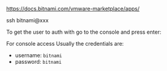 https://docs.bitnami.com/vmware-marketplace/apps/

ssh bitnami@xxx

To get the user to auth with go to the console and press enter:

For console access Usually the credentials are:

* username: `bitnami`
* password: `bitnami`



